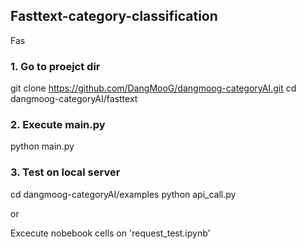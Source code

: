 ## Fasttext-category-classification ##

Fas

### 1. Go to proejct dir ###

  git clone https://github.com/DangMooG/dangmoog-categoryAI.git
  cd dangmoog-categoryAI/fasttext

### 2. Execute main.py ###

  python main.py

### 3. Test on local server ###

  cd dangmoog-categoryAI/examples
  python api_call.py 

  or 

  Excecute nobebook cells on 'request_test.ipynb' 
  
